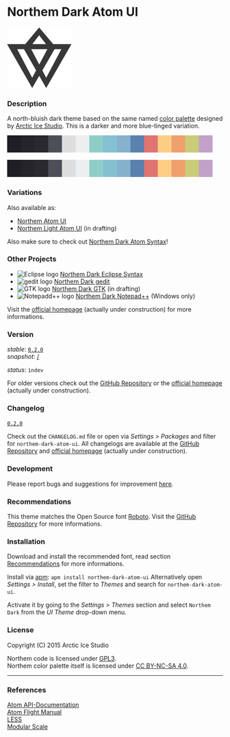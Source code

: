 # Northem Dark Atom UI

[![Northem Logo](res/image/northem-logo.png)](http://arcticicestudio.com/Northem)

### Description
A north-bluish dark theme based on the same named [color palette](https://github.com/arcticicestudio/northem) designed by [Arctic Ice Studio](http://arcticicestudio.com).
This is a darker and more blue-tinged variation.

![Northem](https://raw.githubusercontent.com/arcticicestudio/northem-dark-atom-ui/master/res/image/northem-dark.png)

![Northem](https://raw.githubusercontent.com/arcticicestudio/northem-dark-atom-ui/master/res/image/northem-dark.png)

### Variations
Also available as:
  - [Northem Atom UI](https://github.com/arcticicestudio/northem-atom-ui)
  - [Northem Light Atom UI](#) (in drafting)

Also make sure to check out [Northem Dark Atom Syntax](https://github.com/arcticicestudio/northem-dark-atom-syntax)!

### Other Projects
  - ![Eclipse logo](https://eclipse.org/favicon.ico) [Northem Dark Eclipse Syntax](https://github.com/arcticicestudio/northem-dark-eclipse-syntax)
  - ![gedit logo](https://static.gnome.org/wiki.gnome.org/gnome/css/favicon.png) [Northem Dark gedit](https://github.com/arcticicestudio/northem-dark-gedit)
  - ![GTK logo](http://www.gtk.org/images/gtk-logo.ico) [Northem Dark GTK](#) (in drafting)
  - ![Notepadd++ logo](http://notepad-plus-plus.org/assets/images/favicon.ico) [Northem Dark Notepad++](https://github.com/arcticicestudio/northem-dark-notepadplusplus) (Windows only)

Visit the [official homepage](http://arcticicestudio.com/Northem) (actually under construction) for more informations.

### Version
_stable_: [`0.2.0`](https://github.com/arcticicestudio/northem-dark-atom-ui/releases/tag/v0.2.0)  
_snapshot_: [/](#)

_status_: `ìndev`

For older versions check out the [GitHub Repository](https://github.com/arcticicestudio/northem-dark-atom-ui) or the [official homepage](http://arcticicestudio.com/Northem) (actually under construction).

### Changelog
[`0.2.0`](CHANGELOG.md)

Check out the `CHANGELOG.md` file or open via _Settings > Packages_ and filter for `northem-dark-atom-ui`.
All changelogs are available at the [GitHub Repository](https://github.com/arcticicestudio/northem-dark-atom-ui) and [official homepage](http://arcticicestudio.com/Northem) (actually under construction).

### Development
Please report bugs and suggestions for improvement [here](https://github.com/arcticicestudio/northem-dark-atom-ui/issues).

### Recommendations
This theme matches the Open Source font [Roboto](http://www.google.com/fonts/specimen/Roboto).
Visit the [GitHub Repository](https://github.com/google/fonts/tree/master/apache/roboto) for more informations.

### Installation
Download and install the recommended font, read section [Recommendations](#Recommendations) for more informations.

Install via [apm](https://github.com/atom/apm): `apm install northem-dark-atom-ui`
Alternatively open _Settings > Install_, set the filter to _Themes_ and search for `northem-dark-atom-ui`.

Activate it by going to the _Settings > Themes_ section and select `Northem Dark` from the _UI Theme_ drop-down menu.

### License
Copyright (C) 2015 Arctic Ice Studio

Northem code is licensed under [GPL3](http://www.gnu.org/licenses/gpl.txt).  
Northem color palette itself is licensed under [CC BY-NC-SA 4.0](http://creativecommons.org/licenses/by-nc-sa/4.0).

---

### References
[Atom API-Documentation](https://atom.io/docs/api/latest/Atom)  
[Atom Flight Manual](https://atom.io/docs)  
[LESS](http://lesscss.org)  
[Modular Scale](http://www.modularscale.com)
